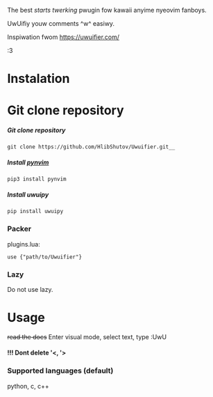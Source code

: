 The best *starts twerking* pwugin fow kawaii anyime nyeovim fanboys.

UwUifiy youw comments ^w^ easiwy.

Inspiwation fwom https://uwuifier.com/

:3

# Instalation
Git clone repository
=======
##### Git clone repository
```
git clone https://github.com/HlibShutov/Uwuifier.git__
```
##### Install [pynvim](https://github.com/neovim/pynvim) 
```
pip3 install pynvim
```
##### Install uwuipy
```
pip install uwuipy
```

### Packer
plugins.lua:
```
use {"path/to/Uwuifier"}
```

### Lazy
Do not use lazy.

# Usage
~~read the docs~~
Enter visual mode, select text, type :UwU
#### !!! Dont delete '<, '>

### Supported languages (default)
python, c, c++
